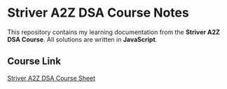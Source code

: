 # Striver A2Z DSA Course Notes

This repository contains my learning documentation from the **Striver A2Z DSA Course**. All solutions are written in **JavaScript**.

## Course Link
[Striver A2Z DSA Course Sheet](https://takeuforward.org/strivers-a2z-dsa-course/strivers-a2z-dsa-course-sheet-2)